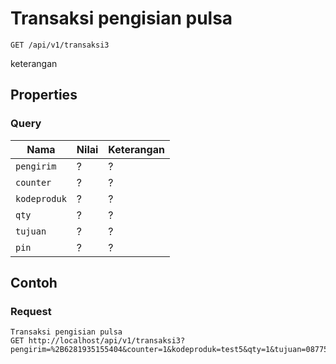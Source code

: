 # Transaksi pengisian pulsa
```http
GET /api/v1/transaksi3
```
keterangan
## Properties
### Query
Nama  | Nilai | Keterangan
--- | --- | ---
<code>pengirim</code> | ? | ?
<code>counter</code> | ? | ?
<code>kodeproduk</code> | ? | ?
<code>qty</code> | ? | ?
<code>tujuan</code> | ? | ?
<code>pin</code> | ? | ?

## Contoh

### Request
```http
Transaksi pengisian pulsa
GET http://localhost/api/v1/transaksi3?pengirim=%2B6281935155404&counter=1&kodeproduk=test5&qty=1&tujuan=087758437457&pin=1234
```
